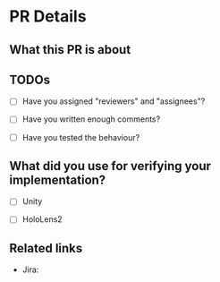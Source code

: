 # PR Details
<!-- A useful link for writing document in markdown --> 
<!-- https://docs.github.com/en/get-started/writing-on-github/getting-started-with-writing-and-formatting-on-github/basic-writing-and-formatting-syntax -->

## What this PR is about
<!-- Write the description for this PR here -->


## TODOs
- [ ] Have you assigned "reviewers" and "assignees"?
- [ ] Have you written enough comments?
- [ ] Have you tested the behaviour?


## What did you use for verifying your implementation?
- [ ] Unity
- [ ] HoloLens2


## Related links 
<!-- List up the references you used for this PR here -->
<!-- You can add a link like this [GitHub Pages](https://pages.github.com/) -->
- Jira: 
